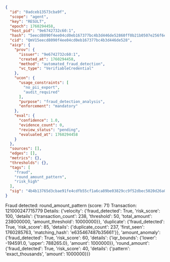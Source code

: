 ```json
{
  "id": "0adceb13573cba9f",
  "scope": "agent",
  "key": "RESULT",
  "epoch": 1760294458,
  "host_pid": "9e6742732c60:1",
  "hash": "5eecd8090f4ee04cd0eb167377bc4b3d446de52860ff0b21b0507e256f6e62ff",
  "cid": "QmV15eecd8090f4ee04cd0eb167377bc4b3d446de528",
  "aicp": {
    "prov": {
      "issuer": "9e6742732c60:1",
      "created_at": 1760294458,
      "method": "automated_fraud_detection",
      "vc_type": "VerifiableCredential"
    },
    "ucon": {
      "usage_constraints": [
        "no_pii_export",
        "audit_required"
      ],
      "purpose": "fraud_detection_analysis",
      "enforcement": "mandatory"
    },
    "eval": {
      "confidence": 1.0,
      "evidence_count": 0,
      "review_status": "pending",
      "evaluated_at": 1760294458
    }
  },
  "sources": [],
  "edges": [],
  "metrics": {},
  "thresholds": {},
  "tags": [
    "fraud",
    "round_amount_pattern",
    "risk_high"
  ],
  "sig": "4b4b13765d3cbae91fe4cdfb55cf1a6ca89be03829cc9f52dbec5020d26a09e4"
}
```

Fraud detected: round_amount_pattern (score: 71)
Transaction: 121000247715779
Details: {'velocity': {'fraud_detected': True, 'risk_score': 100, 'details': {'transaction_count': 238, 'threshold': 50, 'total_amount': 238000000, 'amount_threshold': 10000000}}, 'duplicate': {'fraud_detected': True, 'risk_score': 85, 'details': {'duplicate_count': 237, 'first_seen': 1760285763, 'matching_hash': 'e635467487b35661'}}, 'amount_anomaly': {'fraud_detected': True, 'risk_score': 60, 'details': {'iqr_bounds': {'lower': -194591.0, 'upper': 788265.0}, 'amount': 1000000}}, 'round_amount': {'fraud_detected': True, 'risk_score': 40, 'details': {'pattern': 'exact_thousands', 'amount': 1000000}}}